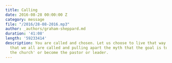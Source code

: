 ```yaml
---
title: Calling
date: 2016-08-28 00:00:00 Z
category: message
file: "/2016/28-08-2016.mp3"
author: _authors/graham-sheppard.md
duration: '41:08'
length: '59233414'
description: You are called and chosen. Let us choose to live that way. Discovering
  that we all are called and pulling apart the myth that the goal is to 'work for
  the church' or become the pastor or leader.
---
```

